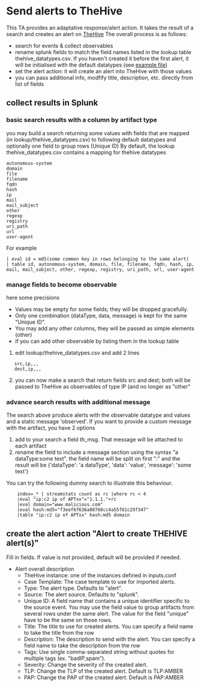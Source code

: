 # Send alerts to TheHive
This TA provides an adaptative response/alert action. It takes the result of a search and creates an alert on [TheHive](https://thehive-project.org)
The overall process is as follows:
- search for events & collect observables
- rename splunk fields to match the field names listed in the lookup table thehive_datatypes.csv. If you haven't created it before the first alert, it will be initialised with the default datatypes (see [example file](TA_thehive_ce/README/thehive_datatypes.csv.sample))
- set the alert action: it will create an alert into TheHive with those values
- you can pass additional info, modfify title, description, etc. directly from list of fields

## collect results in Splunk
### basic search results with a column by artifact type
you may build a search returning some values with fields that are mapped (in lookup/thehive_datatypes.csv) to following default datatypes and optionally one field to group rows (Unique ID)
By default, the lookup thehive_datatypes.csv contains a mapping for thehive datatypes

    autonomous-system
    domain
    file
    filename
    fqdn
    hash
    ip
    mail
    mail_subject
    other
    regexp
    registry
    uri_path
    url
    user-agent


For example

    | eval id = md5(some common key in rows belonging to the same alert)
    | table id, autonomous-system, domain, file, filename, fqdn, hash, ip, mail, mail_subject, other, regexp, registry, uri_path, url, user-agent

### manage fields to become observable
here some precisions
- Values may be empty for some fields; they will be dropped gracefully.
- Only one combination (dataType, data, message) is kept for the same "Unique ID".
- You may add any other columns, they will be passed as simple elements (other)
- if you can add other observable by listing them in the lookup table  
1. edit lookup/thehive_datatypes.csv and add 2 lines 
```
   src,ip,,,
   dest,ip,,,
```
2. you can now make a search that return fields src and dest; both will be passed to TheHive as observables of type IP (and no longer as "other"

### advance search results with additional message
The search above produce alerts with the observable datatype and values and a static message 'observed'. If you want to provide a custom message with the artifact, you have 2 options
1. add to your search a field th_msg. That message will be attached to each artifact
2. rename the field to include a message section using the syntax "a dataType:some text". the field name will be split on first ":" and the result will be 
{'dataType': 'a dataType', 'data': 'value', 'message': 'some text'}

You can try the following dummy search to illustrate this behaviour.

        index=_* | streamstats count as rc |where rc < 4
        |eval "ip:c2 ip of APTxx"="1.1.1."+rc 
        |eval domain="www.malicious.com" 
        |eval hash:md5="f3eef6f636a08768cc4a55f81c29f347"
        |table "ip:c2 ip of APTxx" hash:md5 domain

## create the alert action "Alert to create THEHIVE alert(s)"
Fill in fields. If value is not provided, default will be provided if needed.

* Alert overall description
    - TheHive instance: one of the instances defined in inputs.conf
    - Case Template: The case template to use for imported alerts.
    - Type: The alert type. Defaults to "alert".
    - Source: The alert source. Defaults to "splunk".
    - Unique ID: A field name that contains a unique identifier specific to the source event. You may use the field value to group artifacts from several rows under the same alert. The value for the field "unique" have to be the same on those rows.
    - Title: The title to use for created alerts. You can specify a field name to take the title from the row
    - Description: The description to send with the alert. You can specify a field name to take the description from the row
    - Tags: Use single comma-separated string without quotes for multiple tags (ex. "badIP,spam").
    - Severity: Change the severity of the created alert.
    - TLP: Change the TLP of the created alert. Default is TLP:AMBER
    - PAP: Change the PAP of the created alert. Default is PAP:AMBER